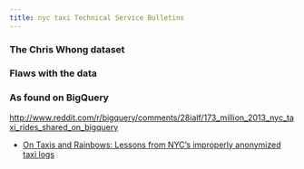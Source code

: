 ```yaml
---
title: nyc taxi Technical Service Bulletins
---
```



### The Chris Whong dataset


### Flaws with the data


### As found on BigQuery

http://www.reddit.com/r/bigquery/comments/28ialf/173_million_2013_nyc_taxi_rides_shared_on_bigquery


- [On Taxis and Rainbows: Lessons from NYC’s improperly anonymized taxi logs](https://medium.com/@vijayp/of-taxis-and-rainbows-f6bc289679a1)

